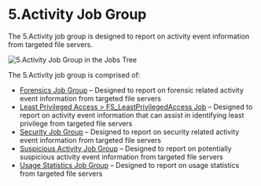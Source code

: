 # 5.Activity Job Group

The 5.Activity job group is designed to report on activity event information from targeted file
servers.

![5.Activity Job Group in the Jobs Tree](/img/product_docs/accessanalyzer/12.0/admin/hostmanagement/jobstree.webp)

The 5.Activity job group is comprised of:

- [Forensics Job Group](/docs/accessanalyzer/12.0/solutions/filesystem/activity/forensics/overview.md) – Designed to report on forensic related activity
  event information from targeted file servers
- [Least Privileged Access > FS_LeastPrivilegedAccess Job](/docs/accessanalyzer/12.0/solutions/filesystem/activity/fs_leastprivilegedaccess.md) – Designed
  to report on activity event information that can assist in identifying least privilege from
  targeted file servers
- [Security Job Group](/docs/accessanalyzer/12.0/solutions/filesystem/activity/security/overview.md) – Designed to report on security related activity event
  information from targeted file servers
- [Suspicious Activity Job Group](/docs/accessanalyzer/12.0/solutions/filesystem/activity/suspiciousactivity/overview.md) – Designed to report on
  potentially suspicious activity event information from targeted file servers
- [Usage Statistics Job Group](/docs/accessanalyzer/12.0/solutions/filesystem/activity/usagestatistics/overview.md) – Designed to report on usage statistics
  from targeted file servers
